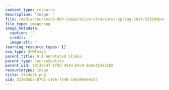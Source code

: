 ```yaml
---
content_type: resource
description: 'Image: '
file: /media/courses/6-004-computation-structures-spring-2017/3210daba87d1c166f648bde306e64a72_Slide26.png
file_type: image/png
image_metadata:
  caption: ''
  credit: ''
  image-alt: ''
learning_resource_types: []
ocw_type: OCWImage
parent_title: 9.1 Annotated Slides
parent_type: CourseSection
parent_uid: 50133447-1f02-454d-b4c8-8a4afb3d32b8
resourcetype: Image
title: Slide26.png
uid: 3210daba-87d1-c166-f648-bde306e64a72
---
```

